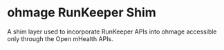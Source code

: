 ohmage RunKeeper Shim
======================

A shim layer used to incorporate RunKeeper APIs into ohmage accessible only through the Open mHealth APIs.
